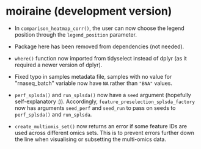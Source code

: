 # moiraine (development version)

- In `comparison_heatmap_corr()`, the user can now choose the legend position through the `legend_position` parameter.

- Package here has been removed from dependencies (not needed).

- `where()` function now imported from tidyselect instead of dplyr (as it required a newer version of dplyr).

- Fixed typo in samples metadata file, samples with no value for "rnaseq_batch" variable now have `NA` rather than `"BNA"` values. 

- `perf_splsda()` and `run_splsda()` now have a `seed` argument (hopefully self-explanatory :)). Accordingly, `feature_preselection_splsda_factory` now has arguments `seed_perf` and `seed_run` to pass on seeds to `perf_splsda()` and `run_splsda`. 

- `create_multiomis_set()` now returns an error if some feature IDs are used across different omics sets. This is to prevent errors further down the line when visualising or subsetting the multi-omics data.

